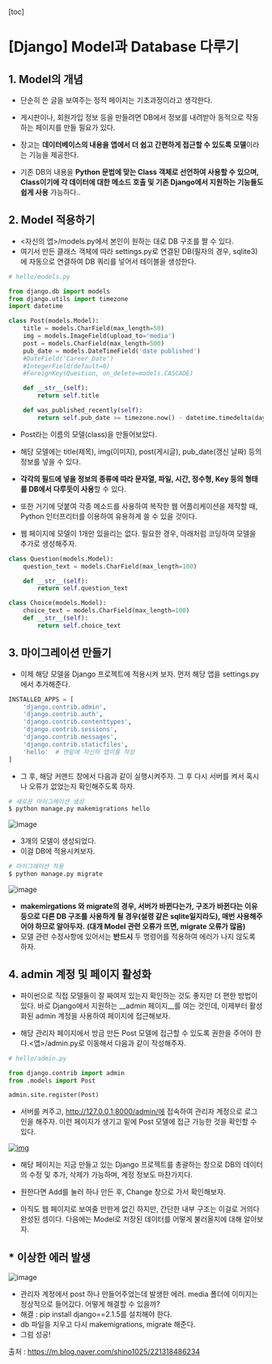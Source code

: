 [toc]

# [Django] Model과 Database 다루기

## 1. Model의 개념

- 단순히 쓴 글을 보여주는 정적 페이지는 기초과정이라고 생각한다. 

- 게시판이나, 회원가입 정보 등을 만들려면 DB에서 정보를 내려받아 동적으로 작동하는 페이지를 만들 필요가 있다.

- 장고는 **데이터베이스의 내용을 앱에서 더 쉽고 간편하게 접근할 수 있도록 모델**이라는 기능을 제공한다.
- 기존 DB의 내용을 **Python 문법에 맞는 Class 객체로 선언하여 사용할 수 있으며, Class이기에 각 데이터에 대한 메소드 호출 및 기존 Django에서 지원하는 기능들도 쉽게 사용** 가능하다..

## 2. Model 적용하기

- <자신의 앱>/models.py에서 본인이 원하는 대로 DB 구조를 짤 수 있다. 
- 여기서 만든 클래스 객체에 따라 settings.py로 연결된 DB(필자의 경우, sqlite3)에 자동으로 연결하여 DB 쿼리를 넣어서 테이블을 생성한다.

```python
# hello/models.py

from django.db import models
from django.utils import timezone
import datetime

class Post(models.Model):
    title = models.CharField(max_length=50)
    img = models.ImageField(upload_to='media')
    post = models.CharField(max_length=500)
    pub_date = models.DateTimeField('date published')
    #DateField('Career_Date')
    #IntegerField(default=0) 
    #ForeignKey(Question, on_delete=models.CASCADE)

    def __str__(self):
    	return self.title

    def was_published_recently(self):
        return self.pub_date >= timezone.now() - datetime.timedelta(days=1)
```

- Post라는 이름의 모델(class)을 만들어보았다. 
- 해당 모델에는 title(제목), img(이미지), post(게시글), pub_date(갱신 날짜) 등의 정보를 넣을 수 있다.
- **각각의 필드에 넣을 정보의 종류에 따라 문자열, 파일, 시간, 정수형, Key 등의 형태를 DB에서 다루듯이 사용**할 수 있다.

- 또한 거기에 덧붙여 각종 메소드를 사용하여 복작한 웹 어플리케이션을 제작할 때, Python 인터프리터를 이용하여 유용하게 쓸 수 있을 것이다. 

- 웹 페이지에 모델이 1개만 있을리는 없다. 필요한 경우, 아래처럼 코딩하여 모델을 추가로 생성해주자.

```python
class Question(models.Model):
    question_text = models.CharField(max_length=100)

    def __str__(self):
        return self.question_text

class Choice(models.Model):
    choice_text = models.CharField(max_length=100)
    def __str__(self):
        return self.choice_text
```

## 3. 마이그레이션 만들기

- 이제 해당 모델을 Django 프로젝트에 적용시켜 보자. 먼저 해당 앱을 settings.py에서 추가해준다.

```python
INSTALLED_APPS = [
    'django.contrib.admin',
    'django.contrib.auth',
    'django.contrib.contenttypes',
    'django.contrib.sessions',
    'django.contrib.messages',
    'django.contrib.staticfiles',
    'hello'  # 맨밑에 자신의 앱이름 작성
]
```

- 그 후, 해당 커맨드 창에서 다음과 같이 실행시켜주자. 그 후 다시 서버를 켜서 혹시나 오류가 없었는지 확인해주도록 하자.

```bash
# 새로운 마이그레이션 생성
$ python manage.py makemigrations hello
```

![image](https://user-images.githubusercontent.com/26649731/75756327-d2f33d80-5d73-11ea-83c2-5e06d8689f59.png)

- 3개의 모델이 생성되었다.
- 이걸 DB에 적용시켜보자.

```bash
# 마이그레이션 적용
$ python manage.py migrate
```

![image](https://user-images.githubusercontent.com/26649731/75756496-18b00600-5d74-11ea-84fc-8185749a08e9.png)

- **makemirgations 와** **migrate의 경우, 서버가 바뀐다는가, 구조가 바뀐다는 이유 등으로 다른 DB 구조를 사용하게 될 경우(설령 같은 sqlite일지라도), 매번 사용해주어야 하므로 알아두자.**
  **(대개 Model 관련 오류가 뜨면, migrate 오류가 많음)**
- 모델 관련 수정사항에 있어서는 __반드시__ 두 명령어를 적용하여 에러가 나지 않도록 하자.

## 4. admin 계정 및 페이지 활성화

- 파이썬으로 직접 모델들이 잘 짜여져 있는지 확인하는 것도 좋지만 더 편한 방법이 있다. 바로 Django에서 지원하는 __admin 페이지__를 여는 것인데, 이제부터 활성화된 admin 계정을 사용하여 페이지에 접근해보자.


- 해당 관리자 페이지에서 방금 만든 Post 모델에 접근할 수 있도록 권한을 주어야 한다.<앱>/admin.py로 이동해서 다음과 같이 작성해주자.

```python
# hello/admin.py

from django.contrib import admin
from .models import Post

admin.site.register(Post)
```

- 서버를 켜주고, http://127.0.0.1:8000/admin/에 접속하여 관리자 계정으로 로그인을 해주자. 이런 페이지가 생기고 밑에 Post 모델에 접근 가능한 것을 확인할 수 있다.

[![img](https://mblogthumb-phinf.pstatic.net/MjAxODA3MTNfMTAy/MDAxNTMxNDcwNTA4NDAw.jEowb3BxvtRVy9GVYji99hxtzdtgo2xobADt2wHXCLMg.jFrqsSAoMOKlPS_4Diq5cMfHrtULw3lq6SMBn8J20nwg.PNG.shino1025/image.png?type=w800)](https://m.blog.naver.com/shino1025/221318486234#)

- 해당 페이지는 지금 만들고 있는 Django 프로젝트를 총괄하는 창으로 DB의 데이터의 수정 및 추가, 삭제가 가능하며, 계정 정보도 마찬가지다. 
- 원한다면 Add를 눌러 하나 만든 후, Change 창으로 가서 확인해보자.

- 아직도 웹 페이지로 보여줄 만한게 없긴 하지만, 간단한 내부 구조는 이걸로 거의다 완성된 셈이다. 다음에는 Model로 저장된 데이터를 어떻게 불러올지에 대해 알아보자.



## * 이상한 에러 발생

![image](https://user-images.githubusercontent.com/26649731/75757008-eb178c80-5d74-11ea-9455-e04fde31b8c3.png)

- 관리자 계정에서 post 하나 만들어주었는데 발생한 에러.
  media 폴더에 이미지는 정상적으로 들어갔다.
  어떻게 해결할 수 있을까?
- 해결 : pip install django==2.1.5를 설치해야 한다.
- db 파일을 지우고 다시 makemigrations, migrate 해준다.
- 그럼 성공!



출처 : https://m.blog.naver.com/shino1025/221318486234

